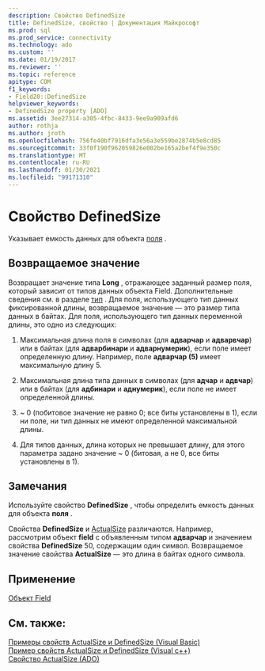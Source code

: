 ```yaml
---
description: Свойство DefinedSize
title: DefinedSize, свойство | Документация Майкрософт
ms.prod: sql
ms.prod_service: connectivity
ms.technology: ado
ms.custom: ''
ms.date: 01/19/2017
ms.reviewer: ''
ms.topic: reference
apitype: COM
f1_keywords:
- Field20::DefinedSize
helpviewer_keywords:
- DefinedSize property [ADO]
ms.assetid: 3ee27314-a305-4fbc-8433-9ee9a909afd6
author: rothja
ms.author: jroth
ms.openlocfilehash: 756fe40bf7916dfa3e56a3e559be2874b5e8cd85
ms.sourcegitcommit: 33f0f190f962059826e002be165a2bef4f9e350c
ms.translationtype: MT
ms.contentlocale: ru-RU
ms.lasthandoff: 01/30/2021
ms.locfileid: "99171310"
---
```

# <a name="definedsize-property"></a>Свойство DefinedSize
Указывает емкость данных для объекта [поля](../../../ado/reference/ado-api/field-object.md) .  
  
## <a name="return-value"></a>Возвращаемое значение  
 Возвращает значение типа **Long** , отражающее заданный размер поля, который зависит от типов данных объекта Field. Дополнительные сведения см. в разделе [тип](../../../ado/reference/ado-api/type-property-ado.md) . Для поля, использующего тип данных фиксированной длины, возвращаемое значение — это размер типа данных в байтах. Для поля, использующего тип данных переменной длины, это одно из следующих:  
  
1.  Максимальная длина поля в символах (для **адварчар** и **адварвчар**) или в байтах (для **адварбинари** и **адварнумерик**), если поле имеет определенную длину. Например, поле **адварчар (5)** имеет максимальную длину 5.  
  
2.  Максимальная длина типа данных в символах (для **адчар** и **адвчар**) или в байтах (для **адбинари** и **аднумерик**), если поле не имеет определенной длины.  
  
3.  ~ 0 (побитовое значение не равно 0; все биты установлены в 1), если ни поле, ни тип данных не имеют определенной максимальной длины.  
  
4.  Для типов данных, длина которых не превышает длину, для этого параметра задано значение ~ 0 (битовая, а не 0, все биты установлены в 1).  
  
## <a name="remarks"></a>Замечания  
 Используйте свойство **DefinedSize** , чтобы определить емкость данных для объекта **поля** .  
  
 Свойства **DefinedSize** и [ActualSize](../../../ado/reference/ado-api/actualsize-property-ado.md) различаются. Например, рассмотрим объект **field** с объявленным типом **адварчар** и значением свойства **DefinedSize** 50, содержащим один символ. Возвращаемое значение свойства **ActualSize** — это длина в байтах одного символа.  
  
## <a name="applies-to"></a>Применение  
 [Объект Field](../../../ado/reference/ado-api/field-object.md)  
  
## <a name="see-also"></a>См. также:  
 [Примеры свойств ActualSize и DefinedSize (Visual Basic)](../../../ado/reference/ado-api/actualsize-and-definedsize-properties-example-vb.md)   
 [Пример свойств ActualSize и DefinedSize (Visual c++)](../../../ado/reference/ado-api/actualsize-and-definedsize-properties-example-vc.md)   
 [Свойство ActualSize (ADO)](../../../ado/reference/ado-api/actualsize-property-ado.md)
